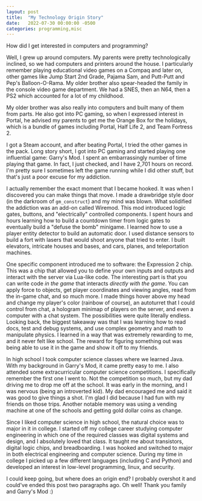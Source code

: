 ```yaml
---
layout: post
title:  "My Technology Origin Story"
date:   2022-07-30 00:00:00 -0500
categories: programming,misc
---
```


How did I get interested in computers and programming?


Well, I grew up around computers. My parents were pretty technologically
inclined, so we had computers and printers around the house. I particularly
remember playing educational video games on a Compaq and later on, other games
like Jump Start 2nd Grade, Pajama Sam, and Putt-Putt and Pep's Balloon-O-Rama.
My older brother also spear-headed the family in the console video game
department. We had a SNES, then an N64, then a PS2 which accounted for a lot of
my childhood.

My older brother was also really into computers and built many of them from
parts. He also got into PC gaming, so when I expressed interest in Portal, he
advised my parents to get me the Orange Box for the holidays, which is a bundle
of games including Portal, Half Life 2, and Team Fortress 2.

I got a Steam account, and after beating Portal, I tried the other games in the
pack. Long story short, I got into PC gaming and started playing one
influential game: Garry's Mod. I spent an embarrassingly number of time playing
that game. In fact, I just checked, and I have 2,701 hours on record. I'm
pretty sure I sometimes left the game running while I did other stuff, but
that's just a poor excuse for my addiction.

I actually remember the exact moment that I became hooked. It was when I
discovered you can make things that move. I made a drawbridge style door (in
the darkroom of `gm_construct`) and my mind was blown. What solidified the
addiction was an add-on called Wiremod. This mod introduced logic gates,
buttons, and "electrically" controlled components. I spent hours and hours
learning how to build a countdown timer from logic gates to eventually build a
"defuse the bomb" minigame. I learned how to use a player entity detector to
build an automatic door. I used distance sensors to build a fort with lasers
that would shoot anyone that tried to enter. I built elevators, intricate
houses and bases, and cars, planes, and teleportation machines.

One specific component introduced me to software: the Expression 2 chip. This
was a chip that allowed you to define your own inputs and outputs and interact
with the server via Lua-like code. The interesting part is that you can write
code *in the game* that interacts *directly with the game*. You can apply force
to objects, get player coordinates and viewing angles, read from the in-game
chat, and so much more. I made things hover above my head and change my
player's color (rainbow of course), an autoturret that I could control from
chat, a hologram minimap of players on the server, and even a computer with a
chat system. The possibilities were quite literally endless. Looking back, the
biggest takeaway was that I was learning how to read docs, test and debug
systems, and use complex geometry and math to manipulate physics. I learned in
a way that was extremely rewarding to me, and it never felt like school. The
reward for figuring something out was being able to use it in the game and show
it off to my friends.

In high school I took computer science classes where we learned Java. With my
background in Garry's Mod, it came pretty easy to me. I also attended some
extracurricular computer science competitions. I specifically remember the first
one I went to. Not the competition so much, but my dad driving me to drop me
off at the school. It was early in the morning, and I was nervous (being an
introverted kid). My dad encouraged me and said it was good to give things a
shot. I'm glad I did because I had fun with my friends on those trips. Another
notable memory was using a vending machine at one of the schools and getting
gold dollar coins as change.

Since I liked computer science in high school, the natural choice was to major
in it in college. I started off my college career studying computer engineering
in which one of the required classes was digital systems and design, and I
absolutely loved that class. It taught me about transistors, digital logic
chips, and breadboarding. I was hooked and switched to major in both electrical
engineering and computer science. During my time in college I picked up a few
different languages (including C and Python) and developed an interest in
low-level programming, linux, and security.

I could keep going, but where does an origin end? I probably overshot it and
could've ended this post two paragraphs ago. Oh well! Thank you family and
Garry's Mod :)
